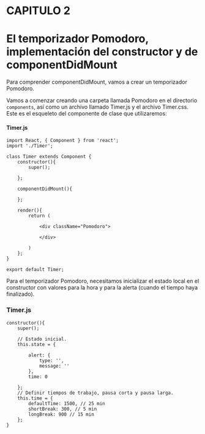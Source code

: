 # CAPITULO 2

# El temporizador Pomodoro, implementación del constructor y de componentDidMount

Para comprender componentDidMount, vamos a crear un temporizador Pomodoro.

Vamos a comenzar creando una carpeta llamada Pomodoro en el directorio `components`, así como un archivo llamado Timer.js y el archivo Timer.css. Este es el esqueleto del componente de clase que utilizaremos:

#### Timer.js

```
import React, { Component } from 'react';
import './Timer';

class Timer extends Component {
    constructor(){
        super();

    };

    componentDidMount(){

    };

    render(){
        return (

            <div className="Pomodoro">
            
            </div>

        )
    };
}

export default Timer;

```

Para el temporizador Pomodoro, necesitamos inicializar el estado local en el constructor con valores para la hora y para la alerta (cuando el tiempo haya finalizado).

### Timer.js

```
constructor(){
    super();

    // Estado inicial.
    this.state = {

        alert: {
            type: '',
            message: ''
        },
        time: 0

    };
    // Definir tiempos de trabajo, pausa corta y pausa larga.
    this.time = {
        defaultTime: 1500, // 25 min
        shortBreak: 300, // 5 min
        longBreak: 900 // 15 min
    };
}

```
